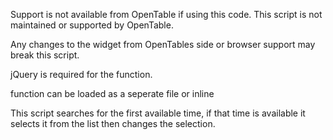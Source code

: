 Support is not available from OpenTable if using this code. This script is not
maintained or supported by OpenTable.

Any changes to the widget from OpenTables side or browser support may break
this script.

jQuery is required for the function.

function can be loaded as a seperate file or inline

This script searches for the first available time, if that time is available it
selects it from the list then changes the selection.
